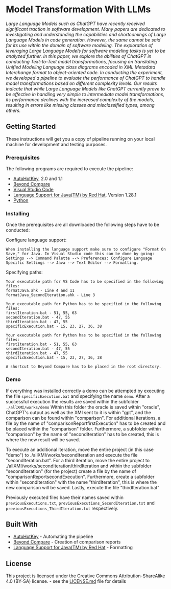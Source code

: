 # Model Transformation With LLMs
*Large Language Models such as ChatGPT have recently received significant traction in software development. Many papers are dedicated to investigating and understanding the capabilities and shortcomings of Large Language Models in code generation. However, the same cannot be said for its use within the domain of software modeling. The exploration of leveraging Large Language Models for software modeling tasks is yet to be analyzed further. In this paper, we explore the abilities of ChatGPT in conducting Text-to-Text model transformations, focusing on translating Unified Modeling Language class diagrams encoded in XML Metadata Interchange format to object-oriented code. In conducting the experiment, we developed a pipeline to evaluate the performance of ChatGPT to handle model transformations based on different complexity levels. Our results indicate that while Large Language Models like ChatGPT currently prove to be effective in handling very simple to intermediate model transformations, its performance declines with the increased complexity of the models, resulting in errors like missing classes and misclassified types, among others.* 

## Getting Started

These instructions will get you a copy of pipeline running on your local machine for development and testing purposes.

### Prerequisites

The following programs are required to execute the pipeline:

* [AutoHotKey](https://www.autohotkey.com/), 2.0 and 1.1
* [Beyond Compare](https://www.scootersoftware.com/)
* [Visual Studio Code](https://code.visualstudio.com/)
* [Language Support for Java(TM) by Red Hat](https://marketplace.visualstudio.com/items?itemName=redhat.java), Version 1.28.1 
* [Python](https://www.python.org/)

### Installing

Once the prerequisites are all downloaded the following steps have to be conducted:

Configure language support:
```
When installing the language support make sure to configure "Format On Save," for Java. In Visual Studio code this can be done by going: 
Settings --> Command Palette --> Preferences: Configure Language Specific Settings --> Java --> Text Editor --> Formatting.
```

Specifying paths:

```
Your executable path for VS Code has to be specified in the following files:
formatJava.ahk - Line 4 and 11
formatJava_SecondIteration.ahk - Line 3

```


```
Your executable path for Python has to be specified in the following files:
firstIteration.bat - 51, 55, 63
secondIteration.bat - 47, 55
thirdIteration.bat - 47, 55
specificExecution.bat - 15, 23, 27, 36, 38

```

```
Your executable path for Python has to be specified in the following files:
firstIteration.bat - 51, 55, 63
secondIteration.bat - 47, 55
thirdIteration.bat - 47, 55
specificExecution.bat - 15, 23, 27, 36, 38

```

```
A shortcut to Beyond Compare has to be placed in the root directory. 

```

### Demo

If everything was installed correctly a demo can be attempted by executing the file ```specificExecution.bat``` and specifying the name ```demo```. 
After a successful execution the results are saved within the subfolder ```./allXMI/works/demo```
Within this folder the oracle is saved within "oracle", ChatGPT's output as well as the XMI sent to it is within "gpt", and the comparison can be found within "comparison".
For additional iterations, a file by the name of "comparisonReportfirstExecution" has to be created and be placed within the "comparison" folder. 
Furthermore, a subfolder within "comparison" by the name of "secondIteration" has to be created, this is where the new result will be saved.

To execute an additional iteration, move the entire project (in this case "demo") to ./allXMI/works/secondIteration and execute the file "secondIteration.bat". 
For a third iteration, move the entire project to ./allXMI/works/secondIteration/thirdIteration and within the subfolder "secondIteration" (for the project) create a file by the name of "comparisonReportsecondExecution".
Furthermore, create a subfolder within "secondIteration" with the name "thirdIteration", this is where the new comparison will be saved.
Lastly, execute the file "thirdIteration.bat"

Previously executed files have their names saved within  ```previousExecutions.txt```, ```previousExecutions_SecondIteration.txt``` and ```previousExecutions_ThirdIteration.txt``` respectively.


## Built With

* [AutoHotKey](https://www.autohotkey.com/) - Automating the pipeline
* [Beyond Compare](https://www.scootersoftware.com/) - Creation of comparison reports
* [Language Support for Java(TM) by Red Hat](https://marketplace.visualstudio.com/items?itemName=redhat.java) - Formatting


## License

This project is licensed under the Creative Commons Attribution-ShareAlike 4.0 (BY-SA) license. - see the [LICENSE.md](LICENSE.md) file for details

